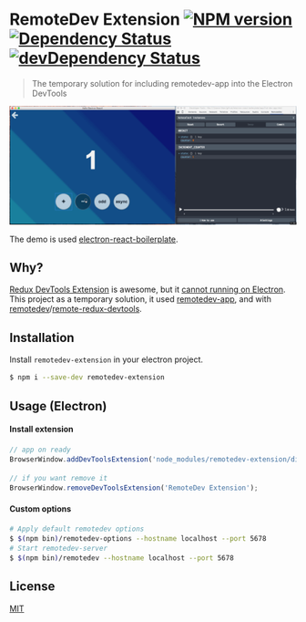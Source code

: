 # RemoteDev Extension [![NPM version](http://img.shields.io/npm/v/remotedev-extension.svg?style=flat)](https://www.npmjs.com/package/remotedev-extension) [![Dependency Status](https://david-dm.org/jhen0409/remotedev-extension.svg)](https://david-dm.org/jhen0409/remotedev-extension) [![devDependency Status](https://david-dm.org/jhen0409/remotedev-extension/dev-status.svg)](https://david-dm.org/jhen0409/remotedev-extension#info=devDependencies)

> The temporary solution for including remotedev-app into the Electron DevTools

![Demo](demo.gif)

The demo is used [electron-react-boilerplate](https://github.com/chentsulin/electron-react-boilerplate).

## Why?

[Redux DevTools Extension](https://github.com/zalmoxisus/redux-devtools-extension) is awesome, but it [cannot running on Electron](https://github.com/zalmoxisus/redux-devtools-extension/issues/13). This project as a temporary solution, it used [remotedev-app](https://github.com/zalmoxisus/remotedev-app), and with [remotedev](https://github.com/zalmoxisus/remotedev)/[remote-redux-devtools](https://github.com/zalmoxisus/remote-redux-devtools).

## Installation

Install `remotedev-extension` in your electron project.

```bash
$ npm i --save-dev remotedev-extension
```

## Usage (Electron)

#### Install extension

```js
// app on ready
BrowserWindow.addDevToolsExtension('node_modules/remotedev-extension/dist');

// if you want remove it
BrowserWindow.removeDevToolsExtension('RemoteDev Extension');
```

#### Custom options

```bash
# Apply default remotedev options
$ $(npm bin)/remotedev-options --hostname localhost --port 5678
# Start remotedev-server
$ $(npm bin)/remotedev --hostname localhost --port 5678
```

## License

[MIT](LICENSE)
